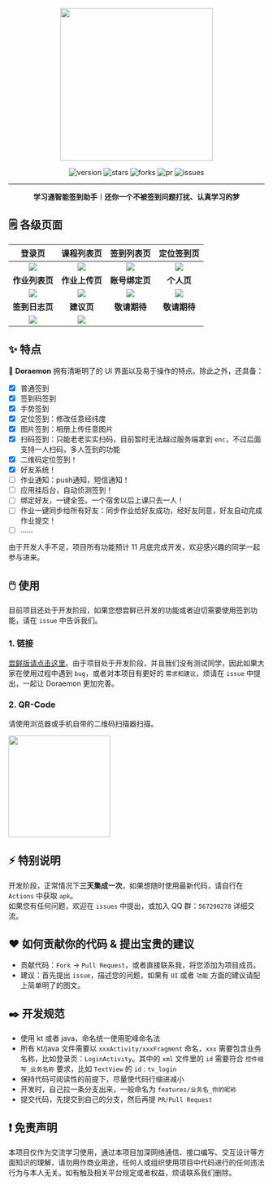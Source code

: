 <center><div align="center">

<img src="https://github.com/CofbroTeam/Doraemon/assets/101956946/aa7e4302-59c6-4184-8390-d1022f9b2b2a" width = 300 height = 300 /></img>

<img alt="version" src="https://img.shields.io/github/last-commit/CofbroTeam/Doraemon.svg?style=for-the-badge&label=%E6%9C%80%E5%90%8E%E6%9B%B4%E6%96%B0&logo=velog&logoColor=BE95FF&color=7B68EE"/></img>
<img alt="stars" src="https://img.shields.io/github/stars/CofbroTeam/Doraemon.svg?style=for-the-badge&label=Stars&logo=undertale&logoColor=orange&color=orange"/></img>
<img alt="forks" src="https://img.shields.io/github/forks/CofbroTeam/Doraemon.svg?style=for-the-badge&label=Forks&logo=stackshare&logoColor=f92f60&color=f92f60"/></img>
<img alt="pr" src="https://img.shields.io/github/issues-pr-closed/CofbroTeam/Doraemon.svg?style=for-the-badge&label=PR&logo=addthis&logoColor=green&color=0AC18E"/></img>
<img alt="issues" src="https://img.shields.io/github/issues/CofbroTeam/Doraemon.svg?style=for-the-badge&label=Issues&logo=openbugbounty&logoColor=e38dff&color=e38dff"/></img>

</div></center>



---

<div align="center" style="font-weight:bold"><b>学习通智能签到助手︱还你一个不被签到问题打扰、认真学习的梦</b></div>

## 🗒️ 各级页面
| **登录页** | **课程列表页** | **签到列表页** | **定位签到页** |
|:---:|:---:|:---:|:---:|
| <div align="center"> <img src="https://github.com/CofbroTeam/Doraemon/assets/101956946/31bf4fd1-e112-4082-8bf6-1d8fe89dde0c"/> </div> | <div align="center"> <img src="https://github.com/CofbroTeam/Doraemon/assets/101956946/fccb8e7b-16aa-415f-8f8a-4cbf3151bec3"/> </div> | <div align="center"> <img src="https://github.com/CofbroTeam/Doraemon/assets/101956946/27c5d615-a85e-4bf7-b1bf-a3b1b0b849e8"/> </div> | <div align="center"> <img src="https://github.com/CofbroTeam/Doraemon/assets/101956946/e3835137-50d0-47bd-bcc0-2f4b18750218"/> </div> |
| **作业列表页** | **作业上传页** | **账号绑定页** | **个人页** |
| <div align="center"> <img src="https://github.com/CofbroTeam/Doraemon/assets/101956946/fd5c12de-ebfa-49ea-ad36-acccaf9f07c8"/> </div>| <div align="center"> <img src="https://github.com/CofbroTeam/Doraemon/assets/101956946/81e06049-799c-41b5-841c-f2ed27746643"/> </div>|<div align="center"> <img src="https://github.com/CofbroTeam/Doraemon/assets/101956946/185a9037-2159-46fa-9481-1cba4497397d"/> </div> | <div align="center"> <img src="https://github.com/CofbroTeam/Doraemon/assets/101956946/7367d640-94fb-4ebb-809b-312bc4f28a8e"/> </div>
| **签到日志页** | **建议页** | **敬请期待** | **敬请期待** |
| <div align="center"> <img src="https://github.com/CofbroTeam/Doraemon/assets/101956946/44685cee-c529-466f-88ce-224f452f02d5"/> </div>|<div align="center"> <img src="https://github.com/CofbroTeam/Doraemon/assets/101956946/60eb6700-be6d-494e-8594-491a62d905c3"/> </div>|




## ✨ 特点
👏 **Doraemon** 拥有清晰明了的 UI 界面以及易于操作的特点。除此之外，还具备：

- [x] 普通签到  
- [x] 签到码签到
- [x] 手势签到
- [x] 定位签到：修改任意经纬度
- [x] 图片签到：相册上传任意图片
- [x] 扫码签到：只能老老实实扫码，目前暂时无法越过服务端拿到 `enc`，不过后面支持一人扫码，多人签到的功能
- [x] 二维码定位签到！
- [x] 好友系统！
- [ ] 作业通知：push通知，短信通知！
- [ ] 应用挂后台，自动侦测签到！
- [ ] 绑定好友，一键全签。一个宿舍以后上课只去一人！
- [ ] 作业一键同步给所有好友：同步作业给好友成功，经好友同意，好友自动完成作业提交！
- [ ] ……

由于开发人手不足，项目所有功能预计 11 月底完成开发，欢迎感兴趣的同学一起参与进来。

## 🖱️ 使用
目前项目还处于开发阶段，如果您想尝鲜已开发的功能或者迫切需要使用签到功能，请在 `issue` 中告诉我们。

### 1. 链接
[尝鲜版请点击这里](https://raw.githubusercontent.com/CofbroTeam/Doraemon/main/app.apk)。由于项目处于开发阶段，并且我们没有测试同学，因此如果大家在使用过程中遇到 `bug`，或者对本项目有更好的 `需求和建议`，烦请在 `issue` 中提出，一起让 Doraemon 更加完善。

### 2. QR-Code
请使用浏览器或手机自带的二维码扫描器扫描。
<div> <img src="https://github.com/CofbroTeam/Doraemon/assets/101956946/60125d13-97d2-4515-a3e4-6460ac97c9d0" width = 200 height = 200 /> </div>

## ⚡ 特别说明
开发阶段，正常情况下**三天集成一次**，如果想随时使用最新代码，请自行在 `Actions` 中获取 `apk`。<br>如果您有任何问题，欢迎在 `issues` 中提出，或加入 QQ 群：`567290278` 详细交流。

## ❤️ 如何贡献你的代码 & 提出宝贵的建议
* 贡献代码：`Fork` -> `Pull Request`，或者直接联系我，将您添加为项目成员。
* 建议：首先提出 `issue`，描述您的问题，如果有 `UI` 或者 `功能` 方面的建议请配上简单明了的图文。

## ✒️ 开发规范
* 使用 kt 或者 java，命名统一使用驼峰命名法
* 所有 kt/java 文件需要以 `xxxActivity/xxxFragment` 命名，`xxx` 需要包含业务名称，比如登录页：`LoginActivity`。其中的 `xml` 文件里的 `id` 需要符合 `控件缩写_业务名称` 要求，比如 `TextView` 的 `id` : `tv_login`
* 保持代码可阅读性的前提下，尽量使代码行缩进减小
* 开发时，自己拉一条分支出来，一般命名为 `features/业务名_你的昵称`
* 提交代码，先提交到自己的分支，然后再提 `PR/Pull Request`

## ❗ 免责声明
本项目仅作为交流学习使用，通过本项目加深网络通信、接口编写、交互设计等方面知识的理解，请勿用作商业用途，任何人或组织使用项目中代码进行的任何违法行为与本人无关。如有触及相关平台规定或者权益，烦请联系我们删除。
